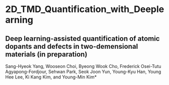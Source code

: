 # 2D_TMD_Quantification_with_Deeplearning

## Deep learning-assisted quantification of atomic dopants and defects in two-demensional materials (in preparation)
 Sang-Hyeok Yang, Wooseon Choi, Byeong Wook Cho, Frederick Osei-Tutu Agyapong-Fordjour, Sehwan Park, Seok Joon Yun, Young-Kyu Han, Young Hee Lee, Ki Kang Kim, and Young-Min Kim*
